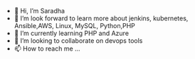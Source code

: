 - 👋 Hi, I’m Saradha 
- 👀 I’m look forward to learn more about jenkins, kubernetes, Ansible,AWS, Linux, MySQL, Python,PHP
- 🌱 I’m currently learning PHP and Azure
- 💞️ I’m looking to collaborate on devops tools
- 📫 How to reach me ...

<!---
Saradha is a ✨ special ✨ repository because its `README.md` (this file) appears on your GitHub profile.
You can click the Preview link to take a look at your changes.
--->
